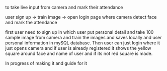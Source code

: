 to take live input from camera and mark their attendance

user sign up -> train image -> open login page where camera detect face and mark the attendance

first user need to sign up in which user put personal detail and take 100 sample image from camera and train the images and saves locally and user personal information in mySQL database. Then user can just login where it just opens camera and if user is already registered it shows the yellow square around face and name of user and if its not red square is made.

In progress of making it and guide for it
